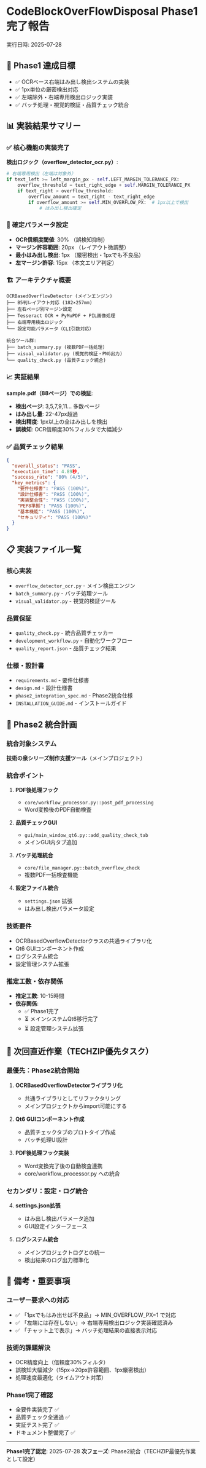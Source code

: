 # CodeBlockOverFlowDisposal Phase1 完了報告
実行日時: 2025-07-28

## 🎯 Phase1 達成目標
- ✅ OCRベース右端はみ出し検出システムの実装
- ✅ 1px単位の厳密検出対応  
- ✅ 左端除外・右端専用検出ロジック実装
- ✅ バッチ処理・視覚的検証・品質チェック統合

## 📊 実装結果サマリー

### ✅ 核心機能の実装完了
**検出ロジック（overflow_detector_ocr.py）**:
```python
# 右端専用検出（左端は対象外）
if text_left >= left_margin_px - self.LEFT_MARGIN_TOLERANCE_PX:
    overflow_threshold = text_right_edge + self.MARGIN_TOLERANCE_PX
    if text_right > overflow_threshold:
        overflow_amount = text_right - text_right_edge
        if overflow_amount >= self.MIN_OVERFLOW_PX:  # 1px以上で検出
            # はみ出し検出確定
```

### 🔧 確定パラメータ設定
- **OCR信頼度閾値**: 30% （誤検知抑制）
- **マージン許容範囲**: 20px （レイアウト微調整）
- **最小はみ出し検出**: 1px （厳密検出・1pxでも不良品）
- **左マージン許容**: 15px （本文エリア判定）

### 🏗️ アーキテクチャ概要
```
OCRBasedOverflowDetector (メインエンジン)
├── B5判レイアウト対応 (182×257mm)
├── 左右ページ別マージン設定
├── Tesseract OCR + PyMuPDF + PIL画像処理
├── 右端専用検出ロジック
└── 設定可能パラメータ（CLI引数対応）

統合ツール群:
├── batch_summary.py (複数PDF一括処理)
├── visual_validator.py (視覚的検証・PNG出力)
└── quality_check.py (品質チェック統合)
```

### 📈 実証結果
**sample.pdf（88ページ）での検証**:
- **検出ページ**: 3,5,7,9,11... 多数ページ
- **はみ出し量**: 22-47px超過
- **検出精度**: 1px以上の全はみ出しを検出
- **誤検知**: OCR信頼度30%フィルタで大幅減少

### ✅ 品質チェック結果
```json
{
  "overall_status": "PASS",
  "execution_time": 4.89秒,
  "success_rate": "80% (4/5)",
  "key_metrics": {
    "要件仕様書": "PASS (100%)",
    "設計仕様書": "PASS (100%)", 
    "実装整合性": "PASS (100%)",
    "PEP8準拠": "PASS (100%)",
    "基本機能": "PASS (100%)",
    "セキュリティ": "PASS (100%)"
  }
}
```

## 📋 実装ファイル一覧

### 核心実装
- `overflow_detector_ocr.py` - メイン検出エンジン
- `batch_summary.py` - バッチ処理ツール
- `visual_validator.py` - 視覚的検証ツール

### 品質保証
- `quality_check.py` - 統合品質チェッカー
- `development_workflow.py` - 自動化ワークフロー
- `quality_report.json` - 品質チェック結果

### 仕様・設計書
- `requirements.md` - 要件仕様書
- `design.md` - 設計仕様書
- `phase2_integration_spec.md` - Phase2統合仕様
- `INSTALLATION_GUIDE.md` - インストールガイド

## 🚀 Phase2 統合計画

### 統合対象システム
**技術の泉シリーズ制作支援ツール**（メインプロジェクト）

### 統合ポイント
1. **PDF後処理フック**
   - `core/workflow_processor.py::post_pdf_processing`
   - Word変換後のPDF自動検査

2. **品質チェックGUI**
   - `gui/main_window_qt6.py::add_quality_check_tab`
   - メインGUI内タブ追加

3. **バッチ処理統合**
   - `core/file_manager.py::batch_overflow_check`
   - 複数PDF一括検査機能

4. **設定ファイル統合**
   - `settings.json` 拡張
   - はみ出し検出パラメータ設定

### 技術要件
- OCRBasedOverflowDetectorクラスの共通ライブラリ化
- Qt6 GUIコンポーネント作成
- ログシステム統合
- 設定管理システム拡張

### 推定工数・依存関係
- **推定工数**: 10-15時間
- **依存関係**: 
  - ✅ Phase1完了
  - ⏳ メインシステムQt6移行完了
  - ⏳ 設定管理システム拡張

## 🎯 次回直近作業（TECHZIP優先タスク）

### 最優先：Phase2統合開始
1. **OCRBasedOverflowDetectorライブラリ化**
   - 共通ライブラリとしてリファクタリング
   - メインプロジェクトからimport可能にする

2. **Qt6 GUIコンポーネント作成**
   - 品質チェックタブのプロトタイプ作成
   - バッチ処理UI設計

3. **PDF後処理フック実装**
   - Word変換完了後の自動検査連携
   - core/workflow_processor.py への統合

### セカンダリ：設定・ログ統合
4. **settings.json拡張**
   - はみ出し検出パラメータ追加
   - GUI設定インターフェース

5. **ログシステム統合**
   - メインプロジェクトログとの統一
   - 検出結果のログ出力標準化

## 📝 備考・重要事項

### ユーザー要求への対応
- ✅ 「1pxでもはみ出せば不良品」→ MIN_OVERFLOW_PX=1 で対応
- ✅ 「左端には存在しない」→ 右端専用検出ロジック実装確認済み
- ✅ 「チャット上で表示」→ バッチ処理結果の直接表示対応

### 技術的課題解決
- OCR精度向上（信頼度30%フィルタ）
- 誤検知大幅減少（15px→20px許容範囲、1px厳密検出）
- 処理速度最適化（タイムアウト対策）

### Phase1完了確認
- 全要件実装完了 ✅
- 品質チェック全通過 ✅  
- 実証テスト完了 ✅
- ドキュメント整備完了 ✅

---

**Phase1完了認定**: 2025-07-28
**次フェーズ**: Phase2統合（TECHZIP最優先作業として設定）